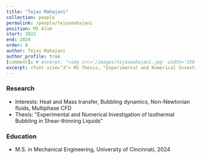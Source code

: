 ```yaml
---
title: "Tejas Mahajani"
collection: people
permalink: /people/tejasmahajani
position: MS Alum
start: 2022
end: 2024
order: 8
author: Tejas Mahajani
author_profile: true
[comment]: # excerpt: "<img src='/images/tejasmahajani.jpg' width='150' height='auto'>"
excerpt: <font size="3"> MS Thesis, "Experimental and Numerical Investigation of Isothermal Bubbling in Shear-thinning Liquids", 2024. Currently at Johnson Controls. </font>
---
```

### Research
* Interests: Heat and Mass transfer, Bubbling dynamics, Non-Newtonian fluids, Multiphase CFD 
* Thesis: "Experimental and Numerical Investigation of Isothermal Bubbling in Shear-thinning Liquids"

### Education
* M.S. in Mechanical Engineering, University of Cincinnati, 2024
